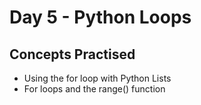 # Day 5 - Python Loops

## Concepts Practised

- Using the for loop with Python Lists
- For loops and the range() function
